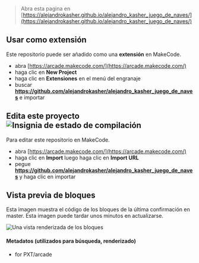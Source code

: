 
> Abra esta pagina en [https://alejandrokasher.github.io/alejandro_kasher_juego_de_naves/](https://alejandrokasher.github.io/alejandro_kasher_juego_de_naves/)

## Usar como extensión

Este repositorio puede ser añadido como una **extensión** en MakeCode.

* abra [https://arcade.makecode.com/](https://arcade.makecode.com/)
* haga clic en **New Project**
* haga clic en **Extensiones** en el menú del engranaje
* buscar **https://github.com/alejandrokasher/alejandro_kasher_juego_de_naves** e importar

## Edita este proyecto ![Insignia de estado de compilación](https://github.com/alejandrokasher/alejandro_kasher_juego_de_naves/workflows/MakeCode/badge.svg)

Para editar este repositorio en MakeCode.

* abra [https://arcade.makecode.com/](https://arcade.makecode.com/)
* haga clic en **Import** luego haga clic en **Import URL**
* pegue **https://github.com/alejandrokasher/alejandro_kasher_juego_de_naves** y haga clic en importar

## Vista previa de bloques

Esta imagen muestra el código de los bloques de la última confirmación en master.
Esta imagen puede tardar unos minutos en actualizarse.

![Una vista renderizada de los bloques](https://github.com/alejandrokasher/alejandro_kasher_juego_de_naves/raw/master/.github/makecode/blocks.png)

#### Metadatos (utilizados para búsqueda, renderizado)

* for PXT/arcade
<script src="https://makecode.com/gh-pages-embed.js"></script><script>makeCodeRender("{{ site.makecode.home_url }}", "{{ site.github.owner_name }}/{{ site.github.repository_name }}");</script>
